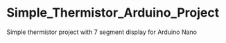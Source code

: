 # Simple_Thermistor_Arduino_Project
Simple thermistor project with 7 segment display for Arduino Nano
